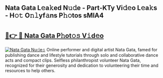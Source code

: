 ## Nata Gata L𝚎a𝚔ed N𝚞𝚍e - Part-KTy Vi𝚍𝚎o L𝚎a𝚔s - H𝚘𝚝 O𝚗𝚕yf𝚊ns P𝚑𝚘tos sMlA4

# <h2><a href="http://kf9c39.oniu.top/?m=Nata+Gata">🔗👉 🔴 Nata Gata P𝚑ot𝚘𝚜 V𝚒d𝚎o</a></h2>

[![Nata Gata Nu𝚍e𝚜](https://i.imgur.com/0qMVB7G.gif)](http://kf9c39.oniu.top/?m=Nata+Gata)
Online performer and digital artist Nata Gata, famed for publishing dance and lifestyle tutorials through solo and collaborative dance acts and compact clips. Selfless philanthropist volunteer Nata Gata, recognized for their generosity and dedication to volunteering their time and resources to help others.  
